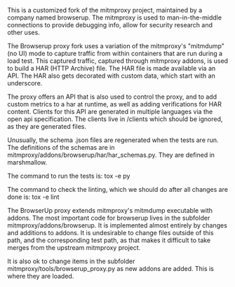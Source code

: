 This is a customized fork of the mitmproxy project, maintained by a company named browserup. The mitmproxy 
is used to man-in-the-middle connections to provide debugging info, allow for security research
and other uses.

The Browserup proxy fork uses a variation of the mitmproxy's "mitmdump" (no UI) mode  to capture traffic from within containers that are run during a load test. 
This captured traffic, captured through mitmproxy addons, is 
used to build a HAR (HTTP Archive) file. The HAR file is made available via an API. The HAR also gets decorated with custom data, which start with an underscore.

The proxy offers an API that is also used to control the proxy, and to add custom metrics to a har at runtime, as well as adding verifications for HAR 
content. Clients for this API are generated in multiple languages via the open api specification.  The clients live in /clients which should be ignored, as 
they are generated files. 

Unusually, the schema .json files are regenerated when the tests are run. The definitions of the schemas are in mitmproxy/addons/browserup/har/har_schemas.py.
They are defined in marshmallow.

The command to run the tests is: tox -e py

The command to check the linting, which we should do after all changes are done is:
tox -e lint

The BrowserUp proxy extends mitmproxy's mitmdump executable with addons. The most important code for browserup lives in the subfolder mitmproxy/addons/browserup.
It is implemented almost entirely by changes and additions to addons. It is undesirable to change files outside of this path, and the corresponding test path, as that
makes it difficult to take merges from the upstream mitmproxy project. 

It is also ok to change items in the subfolder mitmproxy/tools/browserup_proxy.py as new
addons are added. This is where they are loaded.
